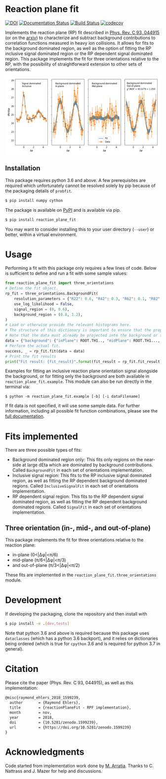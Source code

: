 # Reaction plane fit

[![DOI](https://zenodo.org/badge/DOI/10.5281/zenodo.1599239.svg)](https://doi.org/10.5281/zenodo.1599239)
[![Documentation Status](https://readthedocs.org/projects/reactionplanefit/badge/?version=latest)](https://reactionplanefit.readthedocs.io/en/latest/?badge=latest)
[![Build Status](https://travis-ci.com/raymondEhlers/reactionPlaneFit.svg?branch=master)](https://travis-ci.com/raymondEhlers/reactionPlaneFit)
[![codecov](https://codecov.io/gh/raymondEhlers/reactionPlaneFit/branch/master/graph/badge.svg)](https://codecov.io/gh/raymondEhlers/reactionPlaneFit)

Implements the reaction plane (RP) fit described in [Phys. Rev. C 93,
044915](https://journals.aps.org/prc/abstract/10.1103/PhysRevC.93.044915) (or on the
[arxiv](https://arxiv.org/abs/1509.04732)) to characterize and subtract background contributions to
correlation functions measured in heavy ion collisions. It allows for fits to the background dominated region,
as well as the option of fitting the RP inclusive signal dominated region or the RP dependent signal dominated
region. This package implements the fit for three orientations relative to the RP, with the possibility of
straightforward extension to other sets of orientations.

![Sample reaction plane fit](https://github.com/raymondEhlers/reactionPlaneFit/raw/master/docs/images/sampleSignalInclusiveRPF.png)

## Installation

This package requires python 3.6 and above. A few prerequisites are required which unfortunately cannot be
resolved solely by pip because of the packaging details of `probfit`.

```bash
$ pip install numpy cython
```

The package is available on [PyPI](https://pypi.org/project/reaction_plane_fit) and is available via pip.

```bash
$ pip install reaction_plane_fit
```

You may want to consider installing this to your user directory (`--user`) or better, within a virtual
environment.

# Usage

Performing a fit with this package only requires a few lines of code. Below is sufficient to define and run a
fit with some sample values:

```python
from reaction_plane_fit import three_orientations
# Define the fit object.
rp_fit = three_orientations.BackgroundFit(
    resolution_parameters = {"R22": 0.6, "R42": 0.3, "R62": 0.1, "R82": 0.1},
    use_log_likelihood = False,
    signal_region = (0, 0.6),
    background_region = (0.8, 1.2),
)
# Load or otherwise provide the relevant histograms here.
# The structure of this dictionary is important to ensure that the proper data ends up in the right place.
# Note that the data must already be projected into the background or signal dominated regions.
data = {"background": {"inPlane": ROOT.TH1.., "midPlane": ROOT.TH1..., "outOfPlane": ROOT.TH1...}}
# Perform the actual fit.
success, _ = rp_fit.fit(data = data)
# Print the fit results
print("Fit result: {fit_result}".format(fit_result = rp_fit.fit_result))
```

Examples for fitting an inclusive reaction plane orientation signal alongside the background, or for fitting
only the background are both available in `reaction_plane_fit.example`. This module can also be run directly
in the terminal via:

```
$ python -m reaction_plane_fit.example [-b] [-i dataFilename]
```

If fit data is not specified, it will use some sample data. For further information, including all possible
fit function combinations, please see the [full documentation](https://reactionplanefit.readthedocs.io/en/latest/).

# Fits implemented

There are three possible types of fits:

- Background dominated region only: This fits only regions on the near-side at large dEta which are dominated
  by background contributions. Called `BackgroundFit` in each set of orientations implementation.
- Inclusive signal region: This fits to the RP inclusive signal dominated region, as well as fitting the RP
  dependent background dominated regions. Called `InclusiveSignalFit` in each set of orientations implementation.
- RP dependent signal region: This fits to the RP dependent signal dominated region, as well as fitting the RP
  dependent background dominated regions. Called `SignalFit` in each set of orientations implementation.

## Three orientation (in-, mid-, and out-of-plane)

This package implements the fit for three orientations relative to the reaction plane:

- in-plane (0<|&Delta;&phi;|<&pi;/6)
- mid-plane (&pi;/6<|&Delta;&phi;|<&pi;/3)
- and out-of-plane (&pi;/3<|&Delta;&phi;|<&pi;/2)

These fits are implemented in the `reaction_plane_fit.three_orientations` module.

# Development

If developing the packaging, clone the repository and then install with

```bash
$ pip install -e .[dev,tests]
```

Note that python 3.6 and above is required because this package uses `dataclasses` (which has a python 3.6
backport), and it relies on dictionaries being ordered (which is true for `cpython` 3.6 and is required for
python 3.7 in general).

# Citation

Please cite the paper (Phys. Rev. C 93, 044915), as well as this implementation:

```
@misc{raymond_ehlers_2018_1599239,
  author       = {Raymond Ehlers},
  title        = {reactionPlaneFit - RPF implementation},
  month        = nov,
  year         = 2018,
  doi          = {10.5281/zenodo.1599239},
  url          = {https://doi.org/10.5281/zenodo.1599239}
}
```

# Acknowledgments

Code started from implementation work done by [M. Arratia](https://github.com/miguelignacio/BackgroundFit).
Thanks to C. Nattrass and J. Mazer for help and discussions.
